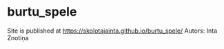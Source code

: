 # burtu_spele
Site is published at https://skolotajainta.github.io/burtu_spele/
Autors: Inta Znotiņa
